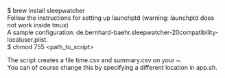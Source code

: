 $ brew install sleepwatcher  
Follow the instructions for setting up launchptd (warning: launchptd does not work inside tmux)    
A sample configuration: de.bernhard-baehr.sleepwatcher-20compatibility-localuser.plist.   
$ chmod 755 <path_to_script>  

The script creates a file time.csv and summary.csv on your ~.  
You can of course change this by specifying a different location in app.sh.

